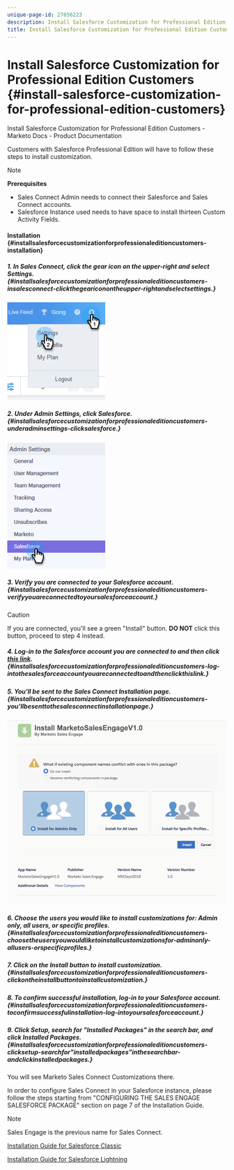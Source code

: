 ```yaml
---
unique-page-id: 27656223
description: Install Salesforce Customization for Professional Edition Customers - Marketo Docs - Product Documentation
title: Install Salesforce Customization for Professional Edition Customers
---
```


# Install Salesforce Customization for Professional Edition Customers {#install-salesforce-customization-for-professional-edition-customers}

Install Salesforce Customization for Professional Edition Customers - Marketo Docs - Product Documentation

Customers with Salesforce Professional Edition will have to follow these steps to install customization.

>[!NOTE]
>
>**Prerequisites**
>
>* Sales Connect Admin needs to connect their Salesforce and Sales Connect accounts.
>* Salesforce Instance used needs to have space to install thirteen Custom Activity Fields.
>

#### Installation {#installsalesforcecustomizationforprofessionaleditioncustomers-installation}

##### 1. In Sales Connect, click the gear icon on the upper-right and select Settings. {#installsalesforcecustomizationforprofessionaleditioncustomers-insalesconnect-clickthegeariconontheupper-rightandselectsettings.}

![](assets/one-4.png)

##### 2. Under Admin Settings, click Salesforce. {#installsalesforcecustomizationforprofessionaleditioncustomers-underadminsettings-clicksalesforce.}

![](assets/two-4.png)

##### 3. Verify you are connected to your Salesforce account. {#installsalesforcecustomizationforprofessionaleditioncustomers-verifyyouareconnectedtoyoursalesforceaccount.}

>[!CAUTION]
>
>If you are connected, you'll see a green "Install" button. **DO NOT** click this button, proceed to step 4 instead.

##### 4. Log-in to the Salesforce account you are connected to and then click [this link](http://login.salesforce.com/packaging/installPackage.apexp?p0=04t0b000001oWEZ). {#installsalesforcecustomizationforprofessionaleditioncustomers-log-intothesalesforceaccountyouareconnectedtoandthenclickthislink.}

##### 5. You'll be sent to the Sales Connect Installation page. {#installsalesforcecustomizationforprofessionaleditioncustomers-you'llbesenttothesalesconnectinstallationpage.}

![](assets/install-package.png)

##### 6. Choose the users you would like to install customizations for: Admin only, all users, or specific profiles. {#installsalesforcecustomizationforprofessionaleditioncustomers-choosetheusersyouwouldliketoinstallcustomizationsfor-adminonly-allusers-orspecificprofiles.}

##### 7. Click on the Install button to install customization. {#installsalesforcecustomizationforprofessionaleditioncustomers-clickontheinstallbuttontoinstallcustomization.}

##### 8. To confirm successful installation, log-in to your Salesforce account. {#installsalesforcecustomizationforprofessionaleditioncustomers-toconfirmsuccessfulinstallation-log-intoyoursalesforceaccount.}

##### 9. Click Setup, search for "Installed Packages" in the search bar, and click Installed Packages. {#installsalesforcecustomizationforprofessionaleditioncustomers-clicksetup-searchfor"installedpackages"inthesearchbar-andclickinstalledpackages.}

You will see Marketo Sales Connect Customizations there.  
  
In order to configure Sales Connect in your Salesforce instance, please follow the steps starting from "CONFIGURING THE SALES ENGAGE SALESFORCE PACKAGE" section on page 7 of the Installation Guide.

>[!NOTE]
>
>Sales Engage is the previous name for Sales Connect.

[Installation Guide for Salesforce Classic](http://s3.amazonaws.com/tout-user-store/salesforce/assets/Marketo+Sales+Engage+For+Salesforce_+Installation+and+Success+Guide.pdf)  
  
[Installation Guide for Salesforce Lightning](http://s3.amazonaws.com/tout-user-store/salesforce/assets/SF+Guide+for+Lightning.pdf)
